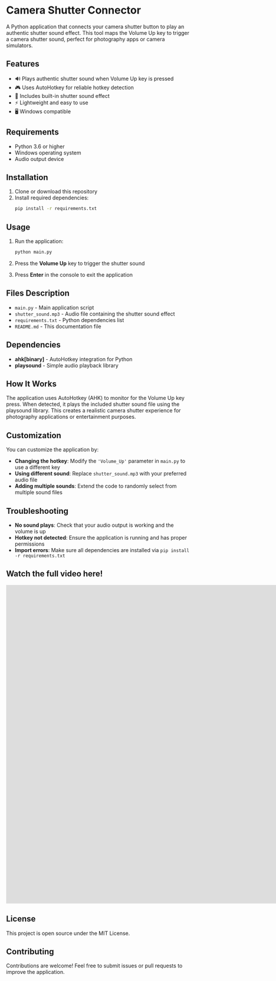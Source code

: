 # Camera Shutter Connector

A Python application that connects your camera shutter button to play an authentic shutter sound effect. This tool maps the Volume Up key to trigger a camera shutter sound, perfect for photography apps or camera simulators.

## Features

- 🔊 Plays authentic shutter sound when Volume Up key is pressed
- 🎮 Uses AutoHotkey for reliable hotkey detection
- 🎵 Includes built-in shutter sound effect
- ⚡ Lightweight and easy to use
- 🖥️ Windows compatible

## Requirements

- Python 3.6 or higher
- Windows operating system
- Audio output device

## Installation

1. Clone or download this repository
2. Install required dependencies:
   ```bash
   pip install -r requirements.txt
   ```

## Usage

1. Run the application:
   ```bash
   python main.py
   ```

2. Press the **Volume Up** key to trigger the shutter sound

3. Press **Enter** in the console to exit the application

## Files Description

- `main.py` - Main application script
- `shutter_sound.mp3` - Audio file containing the shutter sound effect
- `requirements.txt` - Python dependencies list
- `README.md` - This documentation file

## Dependencies

- **ahk[binary]** - AutoHotkey integration for Python
- **playsound** - Simple audio playback library

## How It Works

The application uses AutoHotkey (AHK) to monitor for the Volume Up key press. When detected, it plays the included shutter sound file using the playsound library. This creates a realistic camera shutter experience for photography applications or entertainment purposes.

## Customization

You can customize the application by:

- **Changing the hotkey**: Modify the `'Volume_Up'` parameter in `main.py` to use a different key
- **Using different sound**: Replace `shutter_sound.mp3` with your preferred audio file
- **Adding multiple sounds**: Extend the code to randomly select from multiple sound files

## Troubleshooting

- **No sound plays**: Check that your audio output is working and the volume is up
- **Hotkey not detected**: Ensure the application is running and has proper permissions
- **Import errors**: Make sure all dependencies are installed via `pip install -r requirements.txt`

## Watch the full video here!

<iframe width="1536" height="864" src="https://www.youtube.com/embed/uSjMHxiK0Zs" title="Make use of this Camera Remote Shutter." frameborder="0" allow="accelerometer; autoplay; clipboard-write; encrypted-media; gyroscope; picture-in-picture; web-share" referrerpolicy="strict-origin-when-cross-origin" allowfullscreen></iframe>

## License

This project is open source under the MIT License.

## Contributing

Contributions are welcome! Feel free to submit issues or pull requests to improve the application.